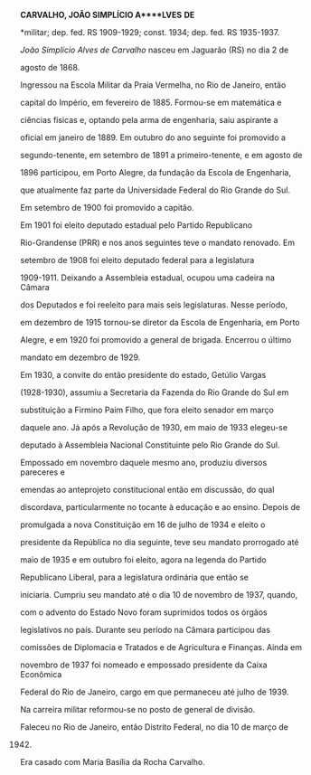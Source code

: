 **CARVALHO, J****OÃO S****IMPLÍCIO A****LVES** **DE**



\*militar; dep. fed. RS 1909-1929; const. 1934; dep. fed. RS 1935-1937.



*João Simplício Alves de Carvalho* nasceu em Jaguarão (RS) no dia 2 de

agosto de 1868.



Ingressou na Escola Militar da Praia Vermelha, no Rio de Janeiro, então

capital do Império, em fevereiro de 1885. Formou-se em matemática e

ciências físicas e, optando pela arma de engenharia, saiu aspirante a

oficial em janeiro de 1889. Em outubro do ano seguinte foi promovido a

segundo-tenente, em setembro de 1891 a primeiro-tenente, e em agosto de

1896 participou, em Porto Alegre, da fundação da Escola de Engenharia,

que atualmente faz parte da Universidade Federal do Rio Grande do Sul.

Em setembro de 1900 foi promovido a capitão.



Em 1901 foi eleito deputado estadual pelo Partido Republicano

Rio-Grandense (PRR) e nos anos seguintes teve o mandato renovado. Em

setembro de 1908 foi eleito deputado federal para a legislatura

1909-1911. Deixando a Assembleia estadual, ocupou uma cadeira na Câmara

dos Deputados e foi reeleito para mais seis legislaturas. Nesse período,

em dezembro de 1915 tornou-se diretor da Escola de Engenharia, em Porto

Alegre, e em 1920 foi promovido a general de brigada. Encerrou o último

mandato em dezembro de 1929.



Em 1930, a convite do então presidente do estado, Getúlio Vargas

(1928-1930), assumiu a Secretaria da Fazenda do Rio Grande do Sul em

substituição a Firmino Paim Filho, que fora eleito senador em março

daquele ano. Já após a Revolução de 1930, em maio de 1933 elegeu-se

deputado à Assembleia Nacional Constituinte pelo Rio Grande do Sul.

Empossado em novembro daquele mesmo ano, produziu diversos pareceres e

emendas ao anteprojeto constitucional então em discussão, do qual

discordava, particularmente no tocante à educação e ao ensino. Depois de

promulgada a nova Constituição em 16 de julho de 1934 e eleito o

presidente da República no dia seguinte, teve seu mandato prorrogado até

maio de 1935 e em outubro foi eleito, agora na legenda do Partido

Republicano Liberal, para a legislatura ordinária que então se

iniciaria. Cumpriu seu mandato até o dia 10 de novembro de 1937, quando,

com o advento do Estado Novo foram suprimidos todos os órgãos

legislativos no país. Durante seu período na Câmara participou das

comissões de Diplomacia e Tratados e de Agricultura e Finanças. Ainda em

novembro de 1937 foi nomeado e empossado presidente da Caixa Econômica

Federal do Rio de Janeiro, cargo em que permaneceu até julho de 1939.



Na carreira militar reformou-se no posto de general de divisão.



Faleceu no Rio de Janeiro, então Distrito Federal, no dia 10 de março de

1942.



Era casado com Maria Basília da Rocha Carvalho.



